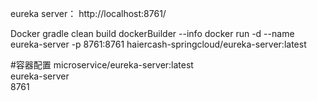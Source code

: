 eureka server：
http://localhost:8761/

Docker
gradle clean build dockerBuilder --info
docker run -d --name eureka-server -p 8761:8761 haiercash-springcloud/eureka-server:latest

#容器配置
microservice/eureka-server:latest  
eureka-server  
8761
